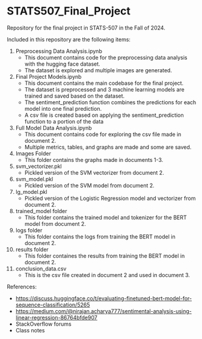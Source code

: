 # STATS507_Final_Project
Repository for the final project in STATS-507 in the Fall of 2024.

Included in this repository are the following items:

1. Preprocessing Data Analysis.ipynb
   - This document contains code for the preprocessing data analysis with the hugging face dataset.
   - The dataset is explored and multiple images are generated.
2. Final Project Models.ipynb
   - This document contains the main codebase for the final project.
   - The dataset is preprocessed and 3 machine learning models are trained and saved based on the dataset.
   - The sentiment_prediction function combines the predictions for each model into one final prediction.
   - A csv file is created based on applying the sentiment_prediction function to a portion of the data
3. Full Model Data Analysis.ipynb
   - This document contains code for exploring the csv file made in document 2.
   - Multiple metrics, tables, and graphs are made and some are saved.
4. Images Folder
   - This folder contains the graphs made in documents 1-3.
5. svm_vectorizer.pkl
   - Pickled version of the SVM vectorizer from document 2.
6. svm_model.pkl
   - Pickled version of the SVM model from document 2.
7. lg_model.pkl
   - Pickled version of the Logistic Regression model and vectorizer from document 2.
8. trained_model folder
   - This folder contains the trained model and tokenizer for the BERT model from document 2.
9. logs folder
   - This folder contains the logs from training the BERT model in document 2.
10. results folder
    - This folder containes the results from training the BERT model in document 2.
11. conclusion_data.csv
    - This is the csv file created in document 2 and used in document 3.
   
References:
- https://discuss.huggingface.co/t/evaluating-finetuned-bert-model-for-sequence-classification/5265
- https://medium.com/@nirajan.acharya777/sentimental-analysis-using-linear-regression-86764bfde907
- StackOverflow forums
- Class notes

